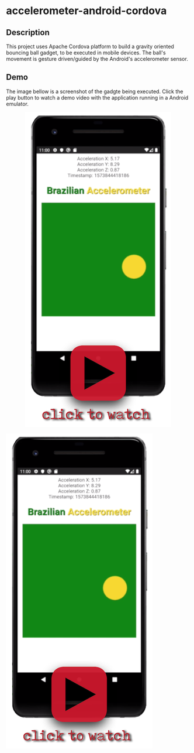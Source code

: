 # accelerometer-android-cordova
## Description
This project uses Apache Cordova platform to build a gravity oriented bouncing ball gadget, to be executed in mobile devices.  The ball's movement is gesture driven/guided by the Android's accelerometer sensor.
## Demo
The image bellow is a screenshot of the gadgte being executed. Click the play button to watch a demo video with the application running in a Android emulator.
<p align="center">
    <a href="https://youtu.be/aXmPjCLWTGo">
        <img src="https://github.com/paulonegrao/accelerometer-android-cordova/blob/master/www/img/Accelerometer_Demo.png?raw=true" height="70%" alt="Accelerometer Gadget">
    </a>
</p>

<p align="center">

[![Accelerometer Gadget](https://github.com/paulonegrao/accelerometer-android-cordova/blob/master/www/img/Accelerometer_Demo.png?raw=true)](https://youtu.be/aXmPjCLWTGo)

</p>
